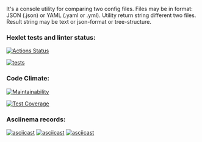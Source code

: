 It's a console utility for comparing two config files. Files may be in format: JSON (.json) or YAML (.yaml or .yml). 
Utility return string different two files. Result string may be text or json-format or tree-structure.


### Hexlet tests and linter status:
[![Actions Status](https://github.com/Morozov33/python-project-lvl2/workflows/hexlet-check/badge.svg)](https://github.com/Morozov33/python-project-lvl2/actions)

[![tests](https://github.com/Morozov33/python-project-lvl2/actions/workflows/tests.yml/badge.svg)](https://github.com/Morozov33/python-project-lvl2/actions/workflows/tests.yml)

### Code Climate:
[![Maintainability](https://api.codeclimate.com/v1/badges/a8ea31a2a7c899671b10/maintainability)](https://codeclimate.com/github/Morozov33/python-project-lvl2/maintainability)

[![Test Coverage](https://api.codeclimate.com/v1/badges/a8ea31a2a7c899671b10/test_coverage)](https://codeclimate.com/github/Morozov33/python-project-lvl2/test_coverage)

### Asciinema records:
[![asciicast](https://asciinema.org/a/v9MarSEYu6XMTARDvxsBW6Ceq.svg)](https://asciinema.org/a/v9MarSEYu6XMTARDvxsBW6Ceq)
[![asciicast](https://asciinema.org/a/jE9t0rn42W3AipGUyraJZY3A2.svg)](https://asciinema.org/a/jE9t0rn42W3AipGUyraJZY3A2)
[![asciicast](https://asciinema.org/a/Pd5woLcXVvGtudMF0VcQEpRNR.svg)](https://asciinema.org/a/Pd5woLcXVvGtudMF0VcQEpRNR)
